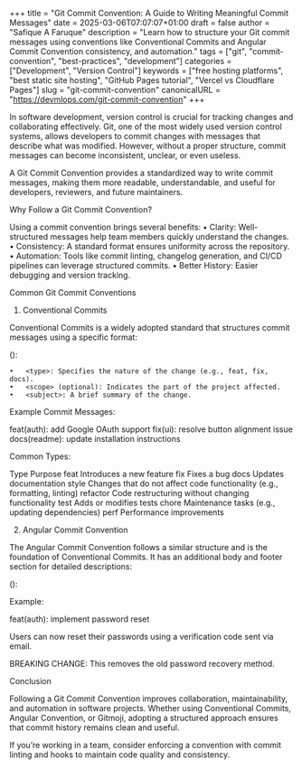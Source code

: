 +++
title = "Git Commit Convention: A Guide to Writing Meaningful Commit Messages"
date = 2025-03-06T07:07:07+01:00
draft = false
author = "Safique A Faruque"
description = "Learn how to structure your Git commit messages using conventions like Conventional Commits and Angular Commit Convention consistency, and automation."
tags = ["git", "commit-convention", "best-practices", "development"]
categories = ["Development", "Version Control"]
keywords = ["free hosting platforms", "best static site hosting", "GitHub Pages tutorial", "Vercel vs Cloudflare Pages"]
slug = "git-commit-convention"
canonicalURL = "https://devmlops.com/git-commit-convention"
+++

In software development, version control is crucial for tracking changes and collaborating effectively. Git, one of the most widely used version control systems, allows developers to commit changes with messages that describe what was modified. However, without a proper structure, commit messages can become inconsistent, unclear, or even useless.

A Git Commit Convention provides a standardized way to write commit messages, making them more readable, understandable, and useful for developers, reviewers, and future maintainers.

Why Follow a Git Commit Convention?

Using a commit convention brings several benefits:
	•	Clarity: Well-structured messages help team members quickly understand the changes.
	•	Consistency: A standard format ensures uniformity across the repository.
	•	Automation: Tools like commit linting, changelog generation, and CI/CD pipelines can leverage structured commits.
	•	Better History: Easier debugging and version tracking.

Common Git Commit Conventions

1. Conventional Commits

Conventional Commits is a widely adopted standard that structures commit messages using a specific format:

<type>(<scope>): <subject>

	•	<type>: Specifies the nature of the change (e.g., feat, fix, docs).
	•	<scope> (optional): Indicates the part of the project affected.
	•	<subject>: A brief summary of the change.

Example Commit Messages:

feat(auth): add Google OAuth support
fix(ui): resolve button alignment issue
docs(readme): update installation instructions

Common Types:

Type	Purpose
feat	Introduces a new feature
fix	Fixes a bug
docs	Updates documentation
style	Changes that do not affect code functionality (e.g., formatting, linting)
refactor	Code restructuring without changing functionality
test	Adds or modifies tests
chore	Maintenance tasks (e.g., updating dependencies)
perf	Performance improvements

2. Angular Commit Convention

The Angular Commit Convention follows a similar structure and is the foundation of Conventional Commits. It has an additional body and footer section for detailed descriptions:

<type>(<scope>): <subject>

<body>

<footer>

Example:

feat(auth): implement password reset

Users can now reset their passwords using a verification code sent via email.

BREAKING CHANGE: This removes the old password recovery method.

Conclusion

Following a Git Commit Convention improves collaboration, maintainability, and automation in software projects. Whether using Conventional Commits, Angular Convention, or Gitmoji, adopting a structured approach ensures that commit history remains clean and useful.

If you’re working in a team, consider enforcing a convention with commit linting and hooks to maintain code quality and consistency.
